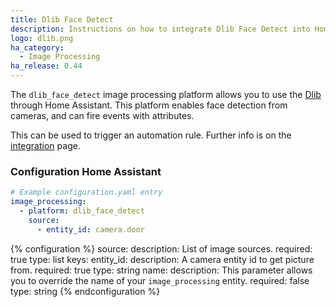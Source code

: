 ```yaml
---
title: Dlib Face Detect
description: Instructions on how to integrate Dlib Face Detect into Home Assistant.
logo: dlib.png
ha_category:
  - Image Processing
ha_release: 0.44
---
```


The `dlib_face_detect` image processing platform allows you to use the [Dlib](http://www.dlib.net/) through Home Assistant. This platform enables face detection from cameras, and can fire events with attributes.

This can be used to trigger an automation rule. Further info is on the [integration](/integrations/image_processing/) page.

### Configuration Home Assistant

```yaml
# Example configuration.yaml entry
image_processing:
  - platform: dlib_face_detect
    source:
      - entity_id: camera.door
```

{% configuration %}
source:
  description: List of image sources.
  required: true
  type: list
  keys:
    entity_id:
      description: A camera entity id to get picture from.
      required: true
      type: string
    name:
      description: This parameter allows you to override the name of your `image_processing` entity.
      required: false
      type: string
{% endconfiguration %}
